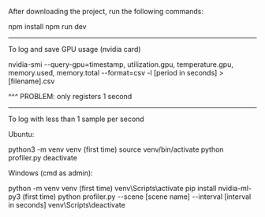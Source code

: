 After downloading the project, run the following commands:

npm install
npm run dev

--------------------------------------------------------------
To log and save GPU usage (nvidia card)

nvidia-smi --query-gpu=timestamp, utilization.gpu, temperature.gpu, memory.used, memory.total --format=csv -l [period in seconds] > [filename].csv

^^^ PROBLEM: only registers 1 second

--------------------------------------------------------------
To log with less than 1 sample per second

Ubuntu:

python3 -m venv venv (first time)
source venv/bin/activate
python profiler.py
deactivate

Windows (cmd as admin):

python -m venv venv (first time)
venv\Scripts\activate
pip install nvidia-ml-py3 (first time)
python profiler.py --scene [scene name] --interval [interval in seconds]
venv\Scripts\deactivate
